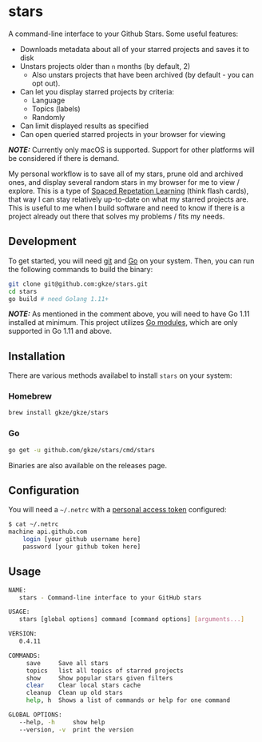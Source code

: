 # stars

A command-line interface to your Github Stars. Some useful features:

* Downloads metadata about all of your starred projects and saves it to disk
* Unstars projects older than `n` months (by default, 2)
  * Also unstars projects that have been archived (by default - you can opt out).
* Can let you display starred projects by criteria:
  * Language
  * Topics (labels)
  * Randomly
* Can limit displayed results as specified
* Can open queried starred projects in your browser for viewing

**_NOTE:_** Currently only macOS is supported. Support for other platforms will
be considered if there is demand.

My personal workflow is to save all of my stars, prune old and archived ones,
and display several random stars in my browser for me to view / explore. This
is a type of [Spaced Repetation Learning](https://en.wikipedia.org/wiki/Spaced_repetition)
(think flash cards), that way I can stay relatively up-to-date on what my starred
projects are. This is useful to me when I build software and need to know if
there is a project already out there that solves my problems / fits my needs.

## Development

To get started, you will need [git](https://git-scm.com/book/en/v2/Getting-Started-Installing-Git)
and [Go](https://golang.org/doc/install) on your system. Then, you can run the
following commands to build the binary:

```bash
git clone git@github.com:gkze/stars.git
cd stars
go build # need Golang 1.11+
```

**_NOTE:_** As mentioned in the comment above, you will need to have Go 1.11
installed at minimum. This project utilizes [Go modules](https://github.com/golang/go/wiki/Modules),
which are only supported in Go 1.11 and above.

## Installation

There are various methods availabel to install `stars` on your system:

### Homebrew

```bash
brew install gkze/gkze/stars
```

### Go

```bash
go get -u github.com/gkze/stars/cmd/stars
```

Binaries are also available on the releases page.

## Configuration

You will need a `~/.netrc` with a [personal access token](https://help.github.com/articles/creating-a-personal-access-token-for-the-command-line/) configured:

```bash
$ cat ~/.netrc
machine api.github.com
    login [your github username here]
    password [your github token here]
```

## Usage

```bash
NAME:
   stars - Command-line interface to your GitHub stars

USAGE:
   stars [global options] command [command options] [arguments...]

VERSION:
   0.4.11

COMMANDS:
     save     Save all stars
     topics   list all topics of starred projects
     show     Show popular stars given filters
     clear    Clear local stars cache
     cleanup  Clean up old stars
     help, h  Shows a list of commands or help for one command

GLOBAL OPTIONS:
   --help, -h     show help
   --version, -v  print the version
```
